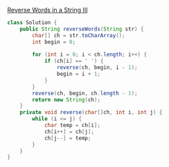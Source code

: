 [Reverse Words in a String III](https://leetcode.com/problems/reverse-words-in-a-string-iii/description/)

```java
class Solution {
    public String reverseWords(String str) {
        char[] ch = str.toCharArray();
        int begin = 0;
        
        for (int i = 0; i < ch.length; i++) {
            if (ch[i] == ' ') {
                reverse(ch, begin, i - 1);
                begin = i + 1;
            }
        }
        reverse(ch, begin, ch.length - 1);
        return new String(ch);
    }
    private void reverse(char[]ch, int i, int j) {
        while (i <= j) {
            char temp = ch[i];
            ch[i++] = ch[j];
            ch[j--] = temp;
        }
    }
}
```
